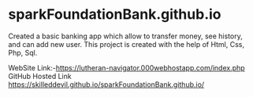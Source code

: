 # sparkFoundationBank.github.io

Created a basic banking app which allow to transfer money, see history, and can add new user. This project is created with the help of Html, Css, Php, Sql.

WebSite Link:-https://lutheran-navigator.000webhostapp.com/index.php
GitHub Hosted Link
https://skilleddevil.github.io/sparkFoundationBank.github.io/
